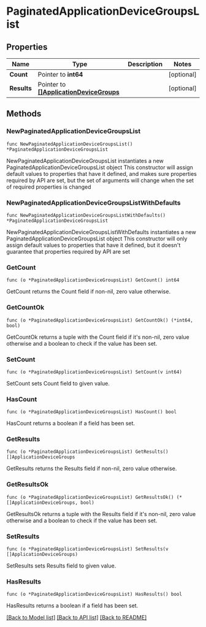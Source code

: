 # PaginatedApplicationDeviceGroupsList

## Properties

Name | Type | Description | Notes
------------ | ------------- | ------------- | -------------
**Count** | Pointer to **int64** |  | [optional] 
**Results** | Pointer to [**[]ApplicationDeviceGroups**](ApplicationDeviceGroups.md) |  | [optional] 

## Methods

### NewPaginatedApplicationDeviceGroupsList

`func NewPaginatedApplicationDeviceGroupsList() *PaginatedApplicationDeviceGroupsList`

NewPaginatedApplicationDeviceGroupsList instantiates a new PaginatedApplicationDeviceGroupsList object
This constructor will assign default values to properties that have it defined,
and makes sure properties required by API are set, but the set of arguments
will change when the set of required properties is changed

### NewPaginatedApplicationDeviceGroupsListWithDefaults

`func NewPaginatedApplicationDeviceGroupsListWithDefaults() *PaginatedApplicationDeviceGroupsList`

NewPaginatedApplicationDeviceGroupsListWithDefaults instantiates a new PaginatedApplicationDeviceGroupsList object
This constructor will only assign default values to properties that have it defined,
but it doesn't guarantee that properties required by API are set

### GetCount

`func (o *PaginatedApplicationDeviceGroupsList) GetCount() int64`

GetCount returns the Count field if non-nil, zero value otherwise.

### GetCountOk

`func (o *PaginatedApplicationDeviceGroupsList) GetCountOk() (*int64, bool)`

GetCountOk returns a tuple with the Count field if it's non-nil, zero value otherwise
and a boolean to check if the value has been set.

### SetCount

`func (o *PaginatedApplicationDeviceGroupsList) SetCount(v int64)`

SetCount sets Count field to given value.

### HasCount

`func (o *PaginatedApplicationDeviceGroupsList) HasCount() bool`

HasCount returns a boolean if a field has been set.

### GetResults

`func (o *PaginatedApplicationDeviceGroupsList) GetResults() []ApplicationDeviceGroups`

GetResults returns the Results field if non-nil, zero value otherwise.

### GetResultsOk

`func (o *PaginatedApplicationDeviceGroupsList) GetResultsOk() (*[]ApplicationDeviceGroups, bool)`

GetResultsOk returns a tuple with the Results field if it's non-nil, zero value otherwise
and a boolean to check if the value has been set.

### SetResults

`func (o *PaginatedApplicationDeviceGroupsList) SetResults(v []ApplicationDeviceGroups)`

SetResults sets Results field to given value.

### HasResults

`func (o *PaginatedApplicationDeviceGroupsList) HasResults() bool`

HasResults returns a boolean if a field has been set.


[[Back to Model list]](../README.md#documentation-for-models) [[Back to API list]](../README.md#documentation-for-api-endpoints) [[Back to README]](../README.md)



